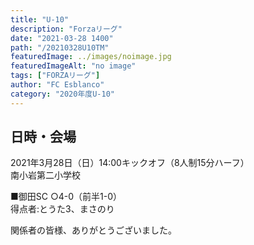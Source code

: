 ```yaml
---
title: "U-10"
description: "Forzaリーグ"
date: "2021-03-28 1400"
path: "/20210328U10TM"
featuredImage: ../images/noimage.jpg
featuredImageAlt: "no image"
tags: ["FORZAリーグ"]
author: "FC Esblanco"
category: "2020年度U-10"
---
```


## 日時・会場

2021年3月28日（日）14:00キックオフ（8人制15分ハーフ）<br>
南小岩第二小学校

■御田SC
○4-0（前半1-0）<br>
得点者:とうた3、まさのり

関係者の皆様、ありがとうございました。

